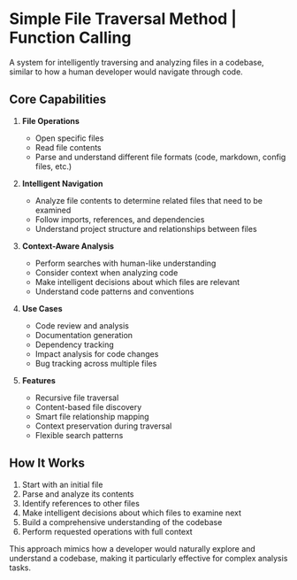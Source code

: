 # Simple File Traversal Method | Function Calling

A system for intelligently traversing and analyzing files in a codebase, similar to how a human developer would navigate through code.

## Core Capabilities

1. **File Operations**
   - Open specific files
   - Read file contents
   - Parse and understand different file formats (code, markdown, config files, etc.)

2. **Intelligent Navigation**
   - Analyze file contents to determine related files that need to be examined
   - Follow imports, references, and dependencies
   - Understand project structure and relationships between files

3. **Context-Aware Analysis**
   - Perform searches with human-like understanding
   - Consider context when analyzing code
   - Make intelligent decisions about which files are relevant
   - Understand code patterns and conventions

4. **Use Cases**
   - Code review and analysis
   - Documentation generation
   - Dependency tracking
   - Impact analysis for code changes
   - Bug tracking across multiple files

5. **Features**
   - Recursive file traversal
   - Content-based file discovery
   - Smart file relationship mapping
   - Context preservation during traversal
   - Flexible search patterns

## How It Works

1. Start with an initial file
2. Parse and analyze its contents
3. Identify references to other files
4. Make intelligent decisions about which files to examine next
5. Build a comprehensive understanding of the codebase
6. Perform requested operations with full context

This approach mimics how a developer would naturally explore and understand a codebase, making it particularly effective for complex analysis tasks.







